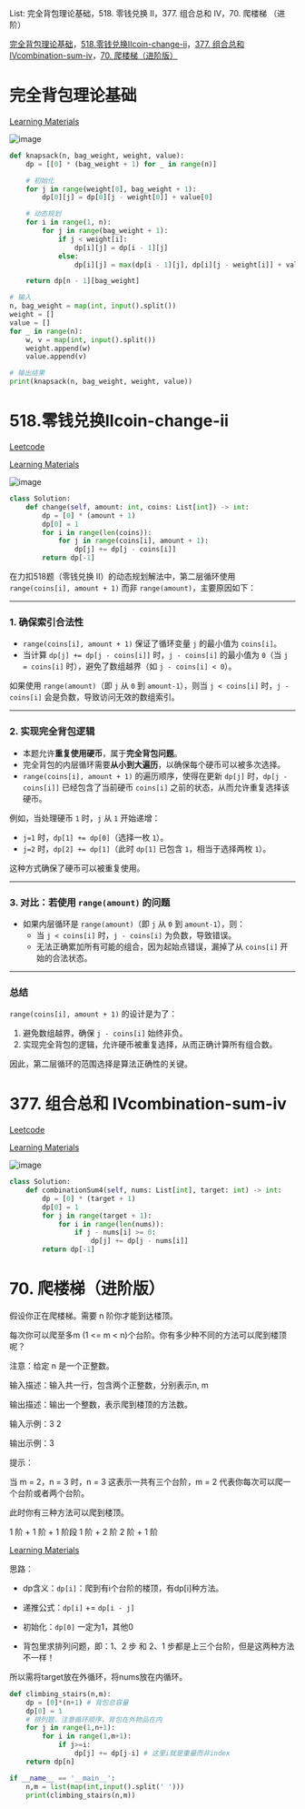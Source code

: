 List: 完全背包理论基础，518. 零钱兑换 II，377. 组合总和 Ⅳ，70. 爬楼梯 （进阶） 


[完全背包理论基础](#01)，[518.零钱兑换IIcoin-change-ii](#02)，[377. 组合总和 Ⅳcombination-sum-iv](#03)，[70. 爬楼梯（进阶版）](#04)

# <span id="01">完全背包理论基础</span>

[Learning Materials](https://programmercarl.com/%E8%83%8C%E5%8C%85%E9%97%AE%E9%A2%98%E7%90%86%E8%AE%BA%E5%9F%BA%E7%A1%80%E5%AE%8C%E5%85%A8%E8%83%8C%E5%8C%85.html)

![image](../images/completebag.png)

```python
def knapsack(n, bag_weight, weight, value):
    dp = [[0] * (bag_weight + 1) for _ in range(n)]

    # 初始化
    for j in range(weight[0], bag_weight + 1):
        dp[0][j] = dp[0][j - weight[0]] + value[0]

    # 动态规划
    for i in range(1, n):
        for j in range(bag_weight + 1):
            if j < weight[i]:
                dp[i][j] = dp[i - 1][j]
            else:
                dp[i][j] = max(dp[i - 1][j], dp[i][j - weight[i]] + value[i])

    return dp[n - 1][bag_weight]

# 输入
n, bag_weight = map(int, input().split())
weight = []
value = []
for _ in range(n):
    w, v = map(int, input().split())
    weight.append(w)
    value.append(v)

# 输出结果
print(knapsack(n, bag_weight, weight, value))

```

# <span id="02">518.零钱兑换IIcoin-change-ii</span>

[Leetcode](https://leetcode.cn/problems/coin-change-ii/) 

[Learning Materials](https://programmercarl.com/0518.%E9%9B%B6%E9%92%B1%E5%85%91%E6%8D%A2II.html#%E7%AE%97%E6%B3%95%E5%85%AC%E5%BC%80%E8%AF%BE)

![image](../images/518-coin-change-ii.png)

```python
class Solution:
    def change(self, amount: int, coins: List[int]) -> int:
        dp = [0] * (amount + 1)
        dp[0] = 1
        for i in range(len(coins)):
            for j in range(coins[i], amount + 1):
                dp[j] += dp[j - coins[i]]
        return dp[-1]
```



在力扣518题（零钱兑换 II）的动态规划解法中，第二层循环使用 `range(coins[i], amount + 1)` 而非 `range(amount)`，主要原因如下：

---

### **1. 确保索引合法性**
- `range(coins[i], amount + 1)` 保证了循环变量 `j` 的最小值为 `coins[i]`。
- 当计算 `dp[j] += dp[j - coins[i]]` 时，`j - coins[i]` 的最小值为 `0`（当 `j = coins[i]` 时），避免了数组越界（如 `j - coins[i] < 0`）。

如果使用 `range(amount)`（即 `j` 从 `0` 到 `amount-1`），则当 `j < coins[i]` 时，`j - coins[i]` 会是负数，导致访问无效的数组索引。

---

### **2. 实现完全背包逻辑**
- 本题允许**重复使用硬币**，属于**完全背包问题**。
- 完全背包的内层循环需要**从小到大遍历**，以确保每个硬币可以被多次选择。
- `range(coins[i], amount + 1)` 的遍历顺序，使得在更新 `dp[j]` 时，`dp[j - coins[i]]` 已经包含了当前硬币 `coins[i]` 之前的状态，从而允许重复选择该硬币。

例如，当处理硬币 `1` 时，`j` 从 `1` 开始递增：
- `j=1` 时，`dp[1] += dp[0]`（选择一枚 `1`）。
- `j=2` 时，`dp[2] += dp[1]`（此时 `dp[1]` 已包含 `1`，相当于选择两枚 `1`）。

这种方式确保了硬币可以被重复使用。

---

### **3. 对比：若使用 `range(amount)` 的问题**
- 如果内层循环是 `range(amount)`（即 `j` 从 `0` 到 `amount-1`），则：
  - 当 `j < coins[i]` 时，`j - coins[i]` 为负数，导致错误。
  - 无法正确累加所有可能的组合，因为起始点错误，漏掉了从 `coins[i]` 开始的合法状态。

---

### **总结**
`range(coins[i], amount + 1)` 的设计是为了：
1. 避免数组越界，确保 `j - coins[i]` 始终非负。
2. 实现完全背包的逻辑，允许硬币被重复选择，从而正确计算所有组合数。

因此，第二层循环的范围选择是算法正确性的关键。

# <span id="03">377. 组合总和 Ⅳcombination-sum-iv</span>

[Leetcode](https://leetcode.cn/problems/combination-sum-iv/description/) 

[Learning Materials](https://programmercarl.com/0377.%E7%BB%84%E5%90%88%E6%80%BB%E5%92%8C%E2%85%A3.html)

![image](../images/377-combination-sum-iv.png)

```python
class Solution:
    def combinationSum4(self, nums: List[int], target: int) -> int:
        dp = [0] * (target + 1)
        dp[0] = 1
        for j in range(target + 1):
            for i in range(len(nums)):
                if j - nums[i] >= 0:
                    dp[j] += dp[j - nums[i]]
        return dp[-1]
```

# <span id="04">70. 爬楼梯（进阶版）</span>

假设你正在爬楼梯。需要 n 阶你才能到达楼顶。

每次你可以爬至多m (1 <= m < n)个台阶。你有多少种不同的方法可以爬到楼顶呢？

注意：给定 n 是一个正整数。

输入描述：输入共一行，包含两个正整数，分别表示n, m

输出描述：输出一个整数，表示爬到楼顶的方法数。

输入示例：3 2

输出示例：3

提示：

当 m = 2，n = 3 时，n = 3 这表示一共有三个台阶，m = 2 代表你每次可以爬一个台阶或者两个台阶。

此时你有三种方法可以爬到楼顶。

1 阶 + 1 阶 + 1 阶段
1 阶 + 2 阶
2 阶 + 1 阶

[Learning Materials](https://programmercarl.com/0070.%E7%88%AC%E6%A5%BC%E6%A2%AF%E5%AE%8C%E5%85%A8%E8%83%8C%E5%8C%85%E7%89%88%E6%9C%AC.html#%E6%80%9D%E8%B7%AF)


思路：

- dp含义：`dp[i]`：爬到有i个台阶的楼顶，有dp[i]种方法。

- 递推公式：`dp[i]` += `dp[i - j]`

- 初始化：`dp[0]` 一定为1，其他0

- 背包里求排列问题，即：1、2 步 和 2、1 步都是上三个台阶，但是这两种方法不一样！

所以需将target放在外循环，将nums放在内循环。

```python
def climbing_stairs(n,m):
    dp = [0]*(n+1) # 背包总容量
    dp[0] = 1 
    # 排列题，注意循环顺序，背包在外物品在内
    for j in range(1,n+1):
        for i in range(1,m+1):
            if j>=i:
                dp[j] += dp[j-i] # 这里i就是重量而非index
    return dp[n]

if __name__ == '__main__':
    n,m = list(map(int,input().split(' ')))
    print(climbing_stairs(n,m))
```

